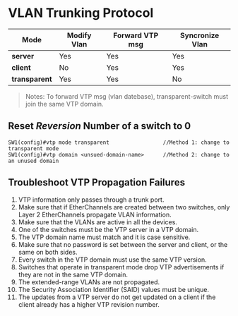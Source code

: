 # VLAN Trunking Protocol

Mode           | Modify Vlan | Forward VTP msg | Syncronize Vlan
---------------|-------------|-----------------|----------------
**server**     | Yes         | Yes             | Yes
**client**     | No          | Yes             | Yes
**transparent**| Yes         | Yes             | No

 > Notes: To forward VTP msg (vlan datebase), transparent-switch must join the same VTP domain.

## Reset _Reversion_ Number of a switch to 0
```
SW1(config)#vtp mode transparent                 //Method 1: change to transparent mode
SW1(config)#vtp domain <unsued-domain-name>      //Method 2: change to an unused domain
```

## Troubleshoot VTP Propagation Failures
1. VTP information only passes through a trunk port.
2. Make sure that if EtherChannels are created between two switches, only Layer 2 EtherChannels propagate VLAN information.
3. Make sure that the VLANs are active in all the devices.
4. One of the switches must be the VTP server in a VTP domain. 
5. The VTP domain name must match and it is case sensitive. 
6. Make sure that no password is set between the server and client, or the same on both sides.
7. Every switch in the VTP domain must use the same VTP version.
8. Switches that operate in transparent mode drop VTP advertisements if they are not in the same VTP domain.
9. The extended-range VLANs are not propagated. 
10. The Security Association Identifier (SAID) values must be unique.
11. The updates from a VTP server do not get updated on a client if the client already has a higher VTP revision number. 
